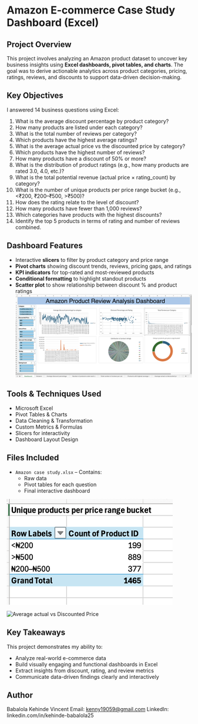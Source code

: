 # Amazon E-commerce Case Study Dashboard (Excel)

## Project Overview
This project involves analyzing an Amazon product dataset to uncover key business insights using **Excel dashboards, pivot tables, and charts**. The goal was to derive actionable analytics across product categories, pricing, ratings, reviews, and discounts to support data-driven decision-making.

## Key Objectives
I answered 14 business questions using Excel:

1. What is the average discount percentage by product category?  
2. How many products are listed under each category?  
3. What is the total number of reviews per category?  
4. Which products have the highest average ratings?  
5. What is the average actual price vs the discounted price by category?  
6. Which products have the highest number of reviews?  
7. How many products have a discount of 50% or more?  
8. What is the distribution of product ratings (e.g., how many products are rated 3.0, 4.0, etc.)?  
9. What is the total potential revenue (actual price × rating_count) by category?  
10. What is the number of unique products per price range bucket (e.g., <₹200, ₹200–₹500, >₹500)?  
11. How does the rating relate to the level of discount?  
12. How many products have fewer than 1,000 reviews?  
13. Which categories have products with the highest discounts?  
14. Identify the top 5 products in terms of rating and number of reviews combined.  

## Dashboard Features
- Interactive **slicers** to filter by product category and price range  
- **Pivot charts** showing discount trends, reviews, pricing gaps, and ratings  
- **KPI indicators** for top-rated and most-reviewed products  
- **Conditional formatting** to highlight standout products  
- **Scatter plot** to show relationship between discount % and product ratings  
![Dashboard](Dashboard.png)

## Tools & Techniques Used
- Microsoft Excel  
- Pivot Tables & Charts  
- Data Cleaning & Transformation  
- Custom Metrics & Formulas  
- Slicers for interactivity  
- Dashboard Layout Design  

## Files Included
- `Amazon case study.xlsx` – Contains:
  - Raw data
  - Pivot tables for each question
  - Final interactive dashboard

![Unique Product](Unique-Product.png)

![Average actual vs Discounted Price](Average-actual-vs-Discounted_Price.png)

## Key Takeaways
This project demonstrates my ability to:
- Analyze real-world e-commerce data
- Build visually engaging and functional dashboards in Excel
- Extract insights from discount, rating, and review metrics
- Communicate data-driven findings clearly and interactively

## Author
Babalola Kehinde Vincent
Email: kenny19059@gmail.com
LinkedIn: linkedin.com/in/kehinde-babalola25


